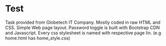 # Test
Task provided from Globetech IT Company.
Mostly coded in raw HTML and CSS.
Simple Web page layout.
Password toggle is built with Bootstrap CDN and Javascript.
Every css stylesheet is named with respective page lin. (e.g home.html has home_style.css) 

